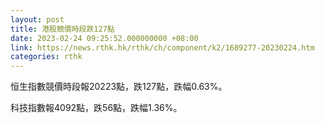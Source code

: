 ```yaml
---
layout: post
title: 港股競價時段跌127點
date: 2023-02-24 09:25:52.000000000 +08:00
link: https://news.rthk.hk/rthk/ch/component/k2/1689277-20230224.htm
categories: rthk
---
```


恒生指數競價時段報20223點，跌127點，跌幅0.63%。

科技指數報4092點，跌56點，跌幅1.36%。
